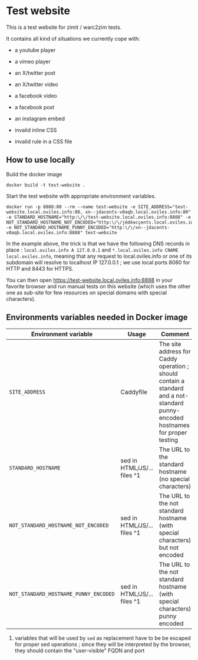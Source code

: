 # Test website

This is a test website for zimit / warc2zim tests.

It contains all kind of situations we currently cope with:
- a youtube player
- a vimeo player
- an X/twitter post
- an X/twitter video
- a facebook video
- a facebook post
- an instagram embed

- invalid inline CSS
- invalid rule in a CSS file


## How to use locally

Build the docker image

```
docker build -t test-website .
```

Start the test website with appropriate environment variables.

```
docker run -p 8888:80 --rm --name test-website -e SITE_ADDRESS="test-website.local.oviles.info:80, xn--jdacents-v0aqb.local.oviles.info:80" -e STANDARD_HOSTNAME="http:\/\/test-website.local.oviles.info:8888" -e NOT_STANDARD_HOSTNAME_NOT_ENCODED="http:\/\/jédéacçents.local.oviles.info:8888" -e NOT_STANDARD_HOSTNAME_PUNNY_ENCODED="http:\/\/xn--jdacents-v0aqb.local.oviles.info:8888" test-website
```

In the example above, the trick is that we have the following DNS records in place : `local.oviles.info A 127.0.0.1` and `*.local.oviles.info CNAME local.oviles.info`, meaning that any request to local.oviles.info or one of its subdomain will resolve to localhost IP 127.0.0.1 ; we use local ports 8080 for HTTP and 8443 for HTTPS.

You can then open https://test-website.local.oviles.info:8888 in your favorite browser and run manual tests on this website (which uses the other one as sub-site for few resources on special domains with special characters).

## Environments variables needed in Docker image

|Environment variable | Usage | Comment | Sample value |
|--|--|--|--|
| `SITE_ADDRESS` | Caddyfile | The site address for Caddy operation ; should contain a standard and a not-standard punny-encoded hostnames for proper testing | `test-website.local.oviles.info:80, xn--jdacents-v0aqb.local.oviles.info:80` |
| `STANDARD_HOSTNAME` | sed in HTML/JS/... files ^1 | The URL to the standard hostname (no special characters) | `http:\/\/test-website.local.oviles.info:8888` |
| `NOT_STANDARD_HOSTNAME_NOT_ENCODED` | sed in HTML/JS/... files ^1 | The URL to the not standard hostname (with special characters) but not encoded | `http:\/\/jédéacçents.local.oviles.info:8888` |
| `NOT_STANDARD_HOSTNAME_PUNNY_ENCODED` | sed in HTML/JS/... files ^1 | The URL to the not standard hostname (with special characters) punny encoded | `http:\/\/xn--jdacents-v0aqb.local.oviles.info:8888` |

1. variables that will be used by `sed` as replacement have to be be escaped for proper sed operations ; since they will be interpreted by the browser, they should contain the "user-visible" FQDN and port
